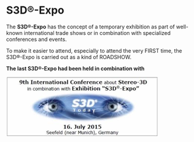 # S3D®-Expo

The **S3D®-Expo** has the concept of a temporary exhibition as part of well-known international trade shows or in combination with specialized conferences and events.

To make it easier to attend, especially to attend the very FIRST time, the S3D®-Expo is carried out as a kind of ROADSHOW.

**The last S3D®-Expo had been held in combination with**

![Banner](Images/_wsb_410x160_S3D-T-15_Banner_Basic_480.jpg)
